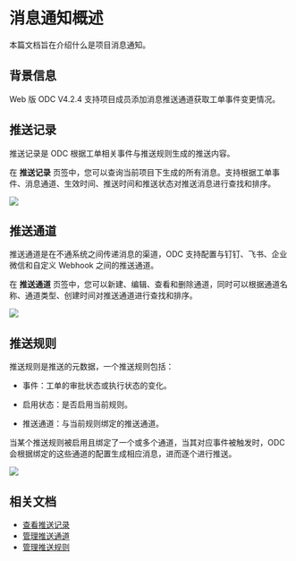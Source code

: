 # 消息通知概述

本篇文档旨在介绍什么是项目消息通知。

## 背景信息

Web 版 ODC V4.2.4 支持项目成员添加消息推送通道获取工单事件变更情况。

## 推送记录

推送记录是 ODC 根据工单相关事件与推送规则生成的推送内容。

在 **推送记录** 页签中，您可以查询当前项目下生成的所有消息。支持根据工单事件、消息通道、生效时间、推送时间和推送状态对推送消息进行查找和排序。

<img src="https://obbusiness-private.oss-cn-shanghai.aliyuncs.com/doc/img/odc/431/950.notification-management/100.overview/1.png">

## 推送通道

推送通道是在不通系统之间传递消息的渠道，ODC 支持配置与钉钉、飞书、企业微信和自定义 Webhook 之间的推送通道。

在 **推送通道** 页签中，您可以新建、编辑、查看和删除通道，同时可以根据通道名称、通道类型、创建时间对推送通道进行查找和排序。

<img src="https://obbusiness-private.oss-cn-shanghai.aliyuncs.com/doc/img/odc/431/950.notification-management/100.overview/2.png">

## 推送规则

推送规则是推送的元数据，一个推送规则包括：

- 事件：工单的审批状态或执行状态的变化。

- 启用状态：是否启用当前规则。

- 推送通道：与当前规则绑定的推送通道。

当某个推送规则被启用且绑定了一个或多个通道，当其对应事件被触发时，ODC 会根据绑定的这些通道的配置生成相应消息，进而逐个进行推送。

<img src="https://obbusiness-private.oss-cn-shanghai.aliyuncs.com/doc/img/odc/431/950.notification-management/100.overview/3.png">

## 相关文档

<p class="relate-doc"/>

* [查看推送记录](200.notification-history.md)
* [管理推送通道](300.manage-notification-channel/100.create-notification-channel.md)
* [管理推送规则](400.manage-notification-rules.md)